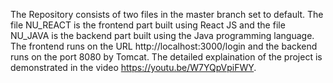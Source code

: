 The Repository consists of two files in the master branch set to default. The file NU_REACT is the frontend part built using React JS and the file NU_JAVA is the backend part built using the Java programming language. The frontend runs on the URL http://localhost:3000/login and the backend runs on the port 8080 by Tomcat. The detailed explaination of the project is demonstrated in the video https://youtu.be/W7YQpVpiFWY.
